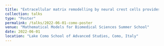 ```yaml
---
title: "Extracellular matrix remodelling by neural crest cells provides a robust mechanism for collective migration"
collection: talks
type: "Poster"
permalink: /talks/2022-06-01-como-poster
venue: "Mathematical Models for Biomedical Sciences Summer School"
date: 2022-06-01
location: "Lake Como School of Advanced Studies, Como, Italy"
---
```

<!-- This is a description of your talk, which is a markdown files that can be all markdown-ified like any other post. Yay markdown! -->
